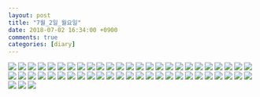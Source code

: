 ```yaml
---
layout: post
title: "7월_2일_월요일"
date: 2018-07-02 16:34:00 +0900
comments: true 
categories: [diary] 
---
```

![](https://blogfiles.pstatic.net/MjAxODA3MDJfNjAg/MDAxNTMwNTE2ODQwNzcx.88ZVnkYiQfXqpOwouqYOMj7LnIpzVrmiutYGjhKu02Ag.pnDmA2ap0kuqQ1e3qfc-PYdD-mvgO8vd7-q_KPBBLqgg.JPEG.hotleve/NaverBlog_20180702_163358_00.jpg?type=w1) 
![](https://blogfiles.pstatic.net/MjAxODA3MDJfMjU0/MDAxNTMwNTE2ODQzNzMy.EDED55HWxwmu5ekM0yekgT3kbeQycmygSS3vRhEzPxIg.px6nTbiT9OJUzQpFnNijzFhc30hctPS1DyboixrlHewg.JPEG.hotleve/NaverBlog_20180702_163403_03.jpg?type=w1) 
![](https://blogfiles.pstatic.net/MjAxODA3MDJfMjgg/MDAxNTMwNTE2ODQ1ODg4.85kp2zvs9lHYPDxypaY-vWl9aoWJreFJ5TXIMzHF13sg.TuY_U8otG_BxToSlTNCKmK9JMvvXbdThkoDEpVVtK1cg.JPEG.hotleve/NaverBlog_20180702_163405_05.jpg?type=w1) 
![](https://blogfiles.pstatic.net/MjAxODA3MDJfMTUg/MDAxNTMwNTE2ODQ2NzI1.FdczHu96fWP1XubugefKJqbcJvOYBzx96er3A1Ul6H4g.-F1U2b_qPYnkF3ToMxnZS1E1g-yclTYBoPIsjz-P9-sg.JPEG.hotleve/NaverBlog_20180702_163406_06.jpg?type=w1) 
![](https://blogfiles.pstatic.net/MjAxODA3MDJfMjQ0/MDAxNTMwNTE2ODQ3Nzgy.m8jMMt5p3f-g_W70k3TH015JQM-4KO_JUB0TZGDA1GAg.qzxDemxLzY4K1WfKG-_tz6R0fAb0JITGkEfdEekceIog.JPEG.hotleve/NaverBlog_20180702_163407_07.jpg?type=w1) 
![](https://blogfiles.pstatic.net/MjAxODA3MDJfMjMw/MDAxNTMwNTE2ODQ4NzAz.os2UwAL8Pj4JCyHZqb8zMc5UeKebfHE2sm9goudGT78g.Kgw3HaIvLdQdbUknsT4-Y7d9SUR1YbbROc0uSCge2c0g.JPEG.hotleve/NaverBlog_20180702_163408_08.jpg?type=w1) 
![](https://blogfiles.pstatic.net/MjAxODA3MDJfMTI3/MDAxNTMwNTE2ODQ5ODI5.0Y1XGIJebweMV5Jg1wQ3yad0F8u_-UcYgLa1A151CTsg.s7TUkl61FbNvwqt8G2e80cGN0pTVSBlCibGIXM5j3Hcg.JPEG.hotleve/NaverBlog_20180702_163409_09.jpg?type=w1) 
![](https://blogfiles.pstatic.net/MjAxODA3MDJfMjM1/MDAxNTMwNTE2ODUwNjUx.ct069fGOOU7Ub9PTVV6mYcReBAPaFn95EJVerGAFseog.DYCVpGYegcAAbSdhNIwypZF2UEXNye0rmhXe7sXsNO8g.JPEG.hotleve/NaverBlog_20180702_163410_10.jpg?type=w1) 
![](https://blogfiles.pstatic.net/MjAxODA3MDJfMjA2/MDAxNTMwNTE2ODUxNDU4.2q3lYeSQVekF6C6gAKagoZNpNAVHVczmPG7A54UcvGkg.yC8ZeqlfANrF5DqrU1ECW3D6s3n2YggyHw7iVVBP8tAg.JPEG.hotleve/NaverBlog_20180702_163410_11.jpg?type=w1) 
![](https://blogfiles.pstatic.net/MjAxODA3MDJfMTMg/MDAxNTMwNTE2ODUyNTg4.1q5dT0GZa957XJKjFVoHb0aqek4DvPLl5rR5mzKfU9gg.3Yy-6-9Lk0qjntzj9wtql_xmDPNk2s6dwtRpO0OlzuMg.JPEG.hotleve/NaverBlog_20180702_163411_12.jpg?type=w1) 
![](https://blogfiles.pstatic.net/MjAxODA3MDJfMjMx/MDAxNTMwNTE2ODUzMDY2.YuqF4Kcf77Ju1Bz8WgrzJfkkifGtP5RS4db4dbK2T5Qg.KTEPnIp3UX30xagkMabvTWvbaxEjRMk3UcJV07lQxZMg.JPEG.hotleve/NaverBlog_20180702_163412_13.jpg?type=w1) 
![](https://blogfiles.pstatic.net/MjAxODA3MDJfNjgg/MDAxNTMwNTE2ODU0MDAx.DjqSMlOzrbD3ft38L6KanflEmWhvE9ZLhmK_ZD-hn1Ag.ad4Typ_dZUofuOKH1oDRIGSHskbFJpRR6SNEDGJNaIsg.JPEG.hotleve/NaverBlog_20180702_163413_14.jpg?type=w1) 
![](https://blogfiles.pstatic.net/MjAxODA3MDJfMzYg/MDAxNTMwNTE2ODU1MTM2.U7AY3mfUC_OGbelwRBbbRPNgM7I11CoBcBGEO096oEsg.QXCZwQm2BbrpfjdYnr7bYl1QZTs3FJ58LUYu39oCzlEg.JPEG.hotleve/NaverBlog_20180702_163414_15.jpg?type=w1) 
![](https://blogfiles.pstatic.net/MjAxODA3MDJfNjgg/MDAxNTMwNTE2ODU1OTY1.xX3F-rFvomgu_Gh666xWGR3IwG7-jvJpGzWFoo7aVpYg.BYMo03N0AadHMCMdzo9Oi9Ykw6BZtRViPIHUBEeBeGwg.JPEG.hotleve/NaverBlog_20180702_163415_16.jpg?type=w1) 
![](https://blogfiles.pstatic.net/MjAxODA3MDJfMTg0/MDAxNTMwNTE2ODU2ODg5.btDDmYUlrPeKBMATKV-y91MfuuWm0QP08c2z6lCwM74g.bV6H6DH1pRxhM59r9F_9ECDPMkyzG6jtzZb1HDX1idUg.JPEG.hotleve/NaverBlog_20180702_163416_17.jpg?type=w1) 
![](https://blogfiles.pstatic.net/MjAxODA3MDJfNTQg/MDAxNTMwNTE2ODU3NjYz.7kYBOkY6YUN4l4J7p3o30ZlSjIfsW7gCRgLAR29_QjYg.TvcRq7VH8x35b9gVzxWV7SR-eEhMxB8bWCBNs2cWYTcg.JPEG.hotleve/NaverBlog_20180702_163417_18.jpg?type=w1) 
![](https://blogfiles.pstatic.net/MjAxODA3MDJfMjIz/MDAxNTMwNTE2ODU5NTc2.FlED5VKlZbyQnk7ffpTvCkDwpyXqTt74UL5Y4ZScOYYg.sOhcnWbsfIp-5a-jXoin-_I8yw2v2ztyCkQUG8kBzvkg.JPEG.hotleve/NaverBlog_20180702_163419_20.jpg?type=w1) 
![](https://blogfiles.pstatic.net/MjAxODA3MDJfMjA5/MDAxNTMwNTE3MDIwNTYy.bZaWOcuy7QviLrfvj_4b8CZ3Dr1iIfPwxAtvW0a5taMg.oqyUQDIHZbcpTyQgbtb3fWQOZ6dhCLNYCZDPfgXPL0Ug.JPEG.hotleve/NaverBlog_20180702_163419_21.jpg?type=w1) 
![](https://blogfiles.pstatic.net/MjAxODA3MDJfMjk4/MDAxNTMwNTE2ODYyNDc4.J0W6r5BhVRlAhDoj6Kw1SyL1MfVoIj3yHQ6bYyJCzhog.qRXGLsn-nbiXm9GWC784NNmrkqfYP_1xeZNR4N7FTz0g.JPEG.hotleve/NaverBlog_20180702_163421_23.jpg?type=w1) 
![](https://blogfiles.pstatic.net/MjAxODA3MDJfMjk3/MDAxNTMwNTE3MDU1MzA3.HT3D1m_klbdRgy7-bKiU9ChkyCEcmv4QkZ0t1P8oOiYg.bv2XlbA8Sw7gh5rCUnkfDTjcXKyMGZe2xKCDQdC-ZQog.JPEG.hotleve/NaverBlog_20180702_163423_24.jpg?type=w1) 
![](https://blogfiles.pstatic.net/MjAxODA3MDJfMTY0/MDAxNTMwNTE2ODY0MjU2._RqPPYm8B9AL8nVM7fj8NeMUABtIujKhZ75eofQZOWAg.OkrHWOalgYyTwZqnA_wJVt7JSTmn5dmuwPnowudUjx0g.JPEG.hotleve/NaverBlog_20180702_163423_25.jpg?type=w1) 
![](https://blogfiles.pstatic.net/MjAxODA3MDJfMjMg/MDAxNTMwNTE2ODY1MTMz.yxXu_3pl5u5bitbttFBBX_GYzo6m4rLd_kJFeVeSANMg._HMGVApRBI558-0Zw5garWJ1IYo5qgZ9buKrcBcJN0Yg.JPEG.hotleve/NaverBlog_20180702_163424_26.jpg?type=w1) 
![](https://blogfiles.pstatic.net/MjAxODA3MDJfMTc5/MDAxNTMwNTE3MDgzMDA1.OdkNtE-W6jl7R-cbKn6CYBmWaqo5pzP0kYY1pG9PKU0g.jVUug238wCD55sce6aOUwBiQ3p6An888WsaGC9GFIPAg.JPEG.hotleve/NaverBlog_20180702_163425_27.jpg?type=w1) 
![](https://blogfiles.pstatic.net/MjAxODA3MDJfMjk4/MDAxNTMwNTE2ODY2NzAz.JdIhPQ_FbAYq7ei756BsDUqqQjZiTpn6bCgGJjgsJi0g.FX5fKP7WjELRiWuiWXl8-oUNY_WkTpulaJgglDuvugog.JPEG.hotleve/NaverBlog_20180702_163426_28.jpg?type=w1) 
![](https://blogfiles.pstatic.net/MjAxODA3MDJfMjUz/MDAxNTMwNTE2ODY3NTA4.F9DExUiBEC3AZ29HT6BKUQA4iFok4uK0Faq5nOld7sog.Lsgsp93e7TYmdTMRA_aYwiGKLGBeZswPctKoabycVJYg.JPEG.hotleve/NaverBlog_20180702_163427_29.jpg?type=w1) 
![](https://blogfiles.pstatic.net/MjAxODA3MDJfMjI1/MDAxNTMwNTE2ODY5NDg4.1WclX7HEb6FU4V-xKJffvH1E-T3WEi16n-J3BZfdyYQg.qTU5vCIaoNO_R6fcX8HP4EJJP4qTNaVJb3KXJZqzUV4g.JPEG.hotleve/NaverBlog_20180702_163429_31.jpg?type=w1) 
![](https://blogfiles.pstatic.net/MjAxODA3MDJfNDEg/MDAxNTMwNTE2ODcwMzEy.PlkBNGkROsAmJpTJslS0ewoLABK2KzFfMaK3ki2qIiYg.M3hWZRw5sjwUISfO973G9sobhu9hfnIiClnGac2Dovwg.JPEG.hotleve/NaverBlog_20180702_163429_32.jpg?type=w1) 
![](https://blogfiles.pstatic.net/MjAxODA3MDJfMjUx/MDAxNTMwNTE2ODcxODA3.66e-iU2U-eg-ka1JfbD7ORQ3XD4cXA3-PaA7n6HeLfwg.Qc0edeRCQ0ZpCXfb4FNprgTU8VsngitgiQMvOu9edlAg.JPEG.hotleve/NaverBlog_20180702_163430_33.jpg?type=w1) 
![](https://blogfiles.pstatic.net/MjAxODA3MDJfMjkx/MDAxNTMwNTE2ODczMTQ5.O1YH8rR2oYpgHasTC_FAWD_IVPP-xotsxMDmI40D89Qg.fbPIDYboYIcnBaLfxCvWxmn8GcQgrfs60kZ3HbklxlUg.JPEG.hotleve/NaverBlog_20180702_163432_34.jpg?type=w1) 
![](https://blogfiles.pstatic.net/MjAxODA3MDJfMTg4/MDAxNTMwNTE2ODczNzM3.Ue8MOcPTTPg8CdfYwJEBVjMBDNIyallGK0pYSClM0Wog.SdaI0A1_1_DeWQiTiPjJqZKkmv9hhTxc5FXgzUHRplkg.JPEG.hotleve/NaverBlog_20180702_163433_35.jpg?type=w1) 
![](https://blogfiles.pstatic.net/MjAxODA3MDJfNTMg/MDAxNTMwNTE3MTI5OTM3.aScNkq4hA85_HQVDFey_EHvVbri1p_ixygmknsjHcA0g.bjUhspP3qhHAfchjKBfAAf2GHXX1Ywr5G3BQ2AI5Zn0g.JPEG.hotleve/NaverBlog_20180702_163434_36.jpg?type=w1) 
![](https://blogfiles.pstatic.net/MjAxODA3MDJfMjk1/MDAxNTMwNTE2ODc1OTcz.ETtLNUL0p0Y9npBt_ICo_QzFCYMsK-WH-UvAk6m5pl0g.eF3_SKfuoGDmGC-cCpdRai8YnRBgr3c_39n2NZQqnHAg.JPEG.hotleve/NaverBlog_20180702_163435_37.jpg?type=w1) 
![](https://blogfiles.pstatic.net/MjAxODA3MDJfMTQw/MDAxNTMwNTE2ODg2NDY1.lIHInykf7A7KQ0nK1EX1Q2odT98qaMkAT9BSjOutlfEg.HIMTNHtDFqhm8Q7OUudPiQJKNWFbVop9gH8Rex-4lBcg.JPEG.hotleve/NaverBlog_20180702_163436_38.jpg?type=w1) 
![](https://blogfiles.pstatic.net/MjAxODA3MDJfNjAg/MDAxNTMwNTE2ODg3MDIx.2gcZlGisw8gUT0U4WirAnUDTPKV0htx9Fyr6TCVC41og.ZblEwd6m_WEBhjxWJ7tODlJzSdqGPlqUIv8CM-6kPKkg.JPEG.hotleve/NaverBlog_20180702_163446_39.jpg?type=w1) 
![](https://blogfiles.pstatic.net/MjAxODA3MDJfOTcg/MDAxNTMwNTE2ODg3OTUz.fwxOfrsE4HYs1_W1PjMztG7c6L687S4LYIxTIeO_uQwg.oNW7R9rJ4goq0rnVcPhTiARVBcMo_TKlEKuQL7MWTp0g.JPEG.hotleve/NaverBlog_20180702_163447_40.jpg?type=w1) 
![](https://blogfiles.pstatic.net/MjAxODA3MDJfMjIz/MDAxNTMwNTE2ODkwNTA3.TnmfVGMiP7SvOVdTSZcc8kM8gPtwy9BtpqzDMEK-hjcg.NirK6P2bocC69cJv3GaKXB1LhU_fKKTurT7L2oAv3VEg.JPEG.hotleve/NaverBlog_20180702_163449_42.jpg?type=w1) 
![](https://blogfiles.pstatic.net/MjAxODA3MDJfMTQ5/MDAxNTMwNTE3MTY1Mzcw.mxtOTh8T3XtgTmnCYF76ZTS5JctNClqOnG11yEp0bBAg.Xf6L9-81EMecHNkvXh5Wx6IrTQW3AhahJTLLjwTFpVAg.JPEG.hotleve/NaverBlog_20180702_163450_43.jpg?type=w1) 
![](https://blogfiles.pstatic.net/MjAxODA3MDJfMTQx/MDAxNTMwNTE2ODkyODE5.uMrdpomXcjVha0jJAI_M6TFnxcIF8hlgXc_9ue4dAoEg.hmRBn0ayXIPiW6GN3l7UhPI_T3aBeJZEuTJFC5xe9kog.JPEG.hotleve/NaverBlog_20180702_163451_44.jpg?type=w1) 
![](https://blogfiles.pstatic.net/MjAxODA3MDJfMTA5/MDAxNTMwNTE2ODk0NTMz.I9bcNeNxcs-nCd0_4zj8w83UBy05KIgcprI9iiPkI_Ug.FEcN_CAHchQ06Dcru-k9TgMIiKzi7FvqiRoYZgrxWsAg.JPEG.hotleve/NaverBlog_20180702_163453_46.jpg?type=w1) 
![](https://blogfiles.pstatic.net/MjAxODA3MDJfNiAg/MDAxNTMwNTE3NTk0Mzgw.vhI8JZDPJgeQmIHflOWq0U0S-OlmBXbMonYzR4gKDRMg.81CVEa0UoCUoOB4KGG_rZcqYfGj7YfC7dhHQQ3DJ73og.PNG.hotleve/20180701_133707.png?type=w1) 
![](https://blogfiles.pstatic.net/MjAxODA3MDJfMTA2/MDAxNTMwNTE3NTk0Njc3.Ika5DY0k7WtYwQ9gy6qsz77i-t-xKnQvjBnnZl3HZT0g.kh10IGq4U1R4FF5Jjz-XFP_QXJPo9vXTPJLgZG45QE8g.PNG.hotleve/20180701_133920.png?type=w1) 
![](https://blogfiles.pstatic.net/MjAxODA3MDJfNjEg/MDAxNTMwNTE3NTk1MDE2.C652cwmVpXFeCTDzW4lVTcE8cQ92kWVQqa7oKho33GUg.zs0oEGe9n0xMhPTJfC5RAxuVshy3uiQdUdZSj3PjMFMg.JPEG.hotleve/photo_2018-07-01_12-11-41.jpg?type=w1) 
![](https://blogfiles.pstatic.net/MjAxODA3MDJfNCAg/MDAxNTMwNTE3NTk1MzA4.tVzTX8-o52aTMPFF0wP9iXS3HCXw73KTJHUbxr7lZREg.Oh7JrlWJ-aLeAoAyKeVICaHxRcnXKciYOGK-WT9DM1sg.JPEG.hotleve/photo_2018-07-01_13-37-26.jpg?type=w1) 
![](https://blogfiles.pstatic.net/MjAxODA3MDJfNjIg/MDAxNTMwNTE3NTk1NTYw.N65QVt8VbJRnkHdPcxZUoxT0iZ8jAHrorStimY4wTK8g.RioIDafPa2LsLjbAh7ZK64OC1cy7Wrb9z7Eww5HOITMg.JPEG.hotleve/photo_2018-07-01_15-26-13.jpg?type=w1) 
![](https://blogfiles.pstatic.net/MjAxODA3MDJfMTQw/MDAxNTMwNTE4NzU2NjM2.gD_YhJhrQ_8VHe1InSDwDjzAEebV6sWcTr52jku_m-0g.KzSsfUWsK7CRUULB9ckWKoYMYFMPwqjWe67h5GiDtdkg.JPEG.hotleve/Dg7nDntWkAE0hFr.jpg?type=w1) 
![](https://blogfiles.pstatic.net/MjAxODA3MDJfNDcg/MDAxNTMwNTE4NzU3MDM5.nqUan1dSkQPJ5ZAskrM1y2nE1LWfAPnpn1jjp19-7W8g.I_e1EFrwfbeY52CHRbFmNOZ_AY0FQUDuo5kwY42O--Qg.JPEG.hotleve/Dg8wNc6W4AIvgc9.jpg?type=w1) 
![](https://blogfiles.pstatic.net/MjAxODA3MDJfMjMx/MDAxNTMwNTE4NzU3MzAy.-FVdsE5Bq2ldLDc82AbUGa6f1F4U_nD_6hQG5Z1HAqgg.3rQechvTRiQwcFG6Z2D1472y6ciOkAnqfAm9lCSF3AQg.JPEG.hotleve/Dg9FtLJW0AURxqi.jpg?type=w1) 
![](https://blogfiles.pstatic.net/MjAxODA3MDJfOTMg/MDAxNTMwNTE4NzU3NjY0.eN05lBBovNyyEqk43gKEYLGQLUwaPc2U9Cv4pYxanGog.nz-pTr9Wtew-8xMvlhQcy2oi3dViGxv0BD5Hk1Zkw6og.JPEG.hotleve/Dg9fuh4XUAA2yy7.jpg?type=w1) 
![](https://blogfiles.pstatic.net/MjAxODA3MDJfMTI5/MDAxNTMwNTE4NzU4MDM2.qb-KT2ZSAYbEAT6IxFuOfqlWh0-LPX2Rm8a2KllWpGgg.OrCcGnpXeVW8pt3SDh0ZDVUpbadgPzw_v6EUiYHcWz4g.JPEG.hotleve/Dg9Z5RjW4AARc2s.jpg?type=w1) 
![](https://blogfiles.pstatic.net/MjAxODA3MDJfMTcw/MDAxNTMwNTE4NzU4MzIx.KqJZ0cv8teyRDhUzkVQNjIPQB_F-1QjAaO5eY7Kt50Eg.ngO2YfmHTmbdMr8DOjzwuQSUS8HfLcMWPOS7jxF8NKwg.JPEG.hotleve/Dg9ZcHCW4AIGJ4S.jpg?type=w1) 
![](https://blogfiles.pstatic.net/MjAxODA3MDJfMTk0/MDAxNTMwNTE4NzU5NTkx.CX6n7NxQqAh27n604iNHmc3R42cP3zsfhd9VesWUTg4g.2N4SwpjCx5ingQ50tF8SBMOqD_8lm5C2njkZAN8GkoYg.JPEG.hotleve/DhBQp4sVQAA0cdM.jpg?type=w1) 
![](https://blogfiles.pstatic.net/MjAxODA3MDJfODMg/MDAxNTMwNTE4OTIwNTk1.u31WhGoJLtnU0RI-9YHot8n07vaTEAxqBCGeyykZ-z0g.QdMZma80OpgIC2Ltp09-FL95n660GYc9onOLyuITHvkg.JPEG.hotleve/photo_2018-07-02_16-43-52.jpg?type=w1) 
![](https://blogfiles.pstatic.net/MjAxODA3MDJfMjU2/MDAxNTMwNTE5MDc2ODIw.Zm-6zXUC99NvULpicYf_8bmFwPqBJXBGvCwvjVM51FAg.eoL0aFLvx4oOX8_meD3lL3871WQcNTqJod9utNCUBIIg.JPEG.hotleve/Dg4YixLWAAAoRss.jpg?type=w1) 
